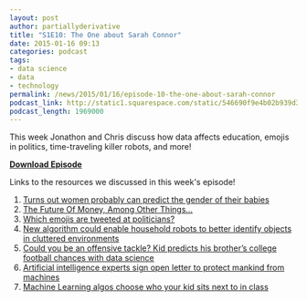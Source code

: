 ```yaml
---
layout: post
author: partiallyderivative
title: "S1E10: The One about Sarah Connor"
date: 2015-01-16 09:13
categories: podcast
tags:
- data science
- data
- technology
permalink: /news/2015/01/16/episode-10-the-one-about-sarah-connor
podcast_link: http://static1.squarespace.com/static/546690f9e4b02b939d34b2b1/546691b4e4b01fdff0c848ac/54b8d726e4b060f2e9789064/1421399923462/Partially_Derivative_Episode_10.mp3
podcast_length: 1969000
---
```


This week Jonathon and Chris discuss how data affects education, emojis
in politics, time-traveling killer robots, and more!

[**Download Episode**](http://static1.squarespace.com/static/546690f9e4b02b939d34b2b1/546691b4e4b01fdff0c848ac/54b8d726e4b060f2e9789064/1421399923462/Partially_Derivative_Episode_10.mp3)

Links to the resources we discussed in this week's episode!

1.  [Turns out women probably can predict the gender of their
babies](http://www.statisticsblog.com/2014/12/can-pregnant-women-intuit-the-sex-of-their-children/?utm_content=buffer866a9&utm_medium=social&utm_source=twitter.com&utm_campaign=buffer)
2.  [The Future Of Money, Among Other
Things…](http://www.forbes.com/sites/ciocentral/2015/01/12/the-future-of-money-and-cars/?utm_content=11056104&utm_medium=social&utm_source=twitter)
3.  [Which emojis are tweeted at
politicians?](http://www.theguardian.com/news/datablog/2015/jan/13/what-emojis-do-people-tweet-at-nigel-farage)
4.  [New algorithm could enable household robots to better identify
objects in cluttered
environments](http://phys.org/news/2015-01-algorithm-enable-household-robots-cluttered.html)
5.  [Could you be an offensive tackle? Kid predicts his brother’s
college football chances with data
science](http://nbviewer.ipython.org/github/Syrios12/learningwithdata/blob/master/Top_Offensive_Tackles.ipynb)
6.  [Artificial intelligence experts sign open letter to protect mankind
from
machines](http://www.cnet.com/news/artificial-intelligence-experts-sign-open-letter-to-protect-mankind-from-machines/)
7.  [Machine Learning algos choose who your kid sits next to in
class](http://www.npr.org/blogs/ed/2015/01/12/370966699/meet-the-classroom-of-the-future?utm_campaign=storyshare&utm_source=twitter.com&utm_medium=social)
